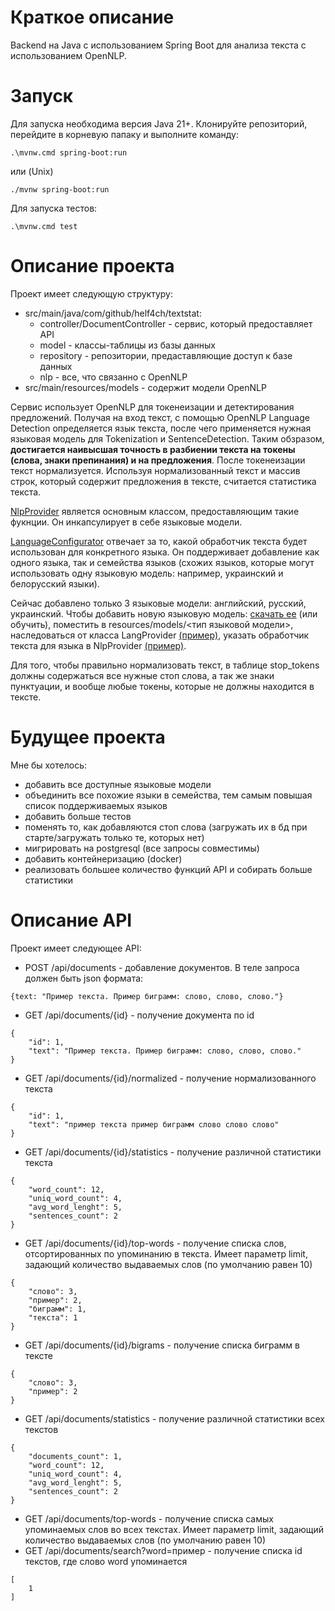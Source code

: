 # Краткое описание
Backend на Java с использованием Spring Boot для анализа текста с использованием OpenNLP.

# Запуск
Для запуска необходима версия Java 21+.
Клонируйте репозиторий, перейдите в корневую папаку и выполните команду:
```
.\mvnw.cmd spring-boot:run
```
или (Unix)
```
./mvnw spring-boot:run
```

Для запуска тестов:
```
.\mvnw.cmd test
```

# Описание проекта
Проект имеет следующую структуру:
- src/main/java/com/github/helf4ch/textstat:
  - controller/DocumentController - сервис, который предоставляет API
  - model - классы-таблицы из базы данных
  - repository - репозитории, предаставляющие доступ к базе данных
  - nlp - все, что связанно с OpenNLP
- src/main/resources/models - содержит модели OpenNLP

Сервис использует OpenNLP для токенеизации и детектирования предложений. Получая на вход текст, с помощью OpenNLP Language Detection определяется язык текста, после чего применяется нужная языковая модель для Tokenization и SentenceDetection. Таким обзразом, **достигается наивысшая точность в разбиении текста на токены (слова, знаки препинания) и на предложения**. После токенеизации текст нормализуется. Используя нормализованный текст и массив строк, который содержит предложения в тексте, считается статистика текста.

[NlpProvider](https://github.com/helf4ch/textstat/blob/master/src/main/java/com/github/helf4ch/textstat/nlp/NlpProvider.java) является основным классом, предоставляющим такие фукнции. Он инкапсулирует в себе языковые модели.

[LanguageConfigurator](https://github.com/helf4ch/textstat/blob/master/src/main/java/com/github/helf4ch/textstat/nlp/LanguageConfigurator.java) отвечает за то, какой обработчик текста будет использован для конкретного языка. Он поддерживает добавление как одного языка, так и семейства языков (схожих языков, которые могут использовать одну языковую модель: например, украинский и белорусский языки).

Сейчас добавлено только 3 языковые модели: английский, русский, украинский. Чтобы добавить новую языковую модель: [скачать ее](https://opennlp.apache.org/models.html) (или обучить), поместить в resources/models/<тип языковой модели>, наследоваться от класса LangProvider [(пример)](https://github.com/helf4ch/textstat/blob/master/src/main/java/com/github/helf4ch/textstat/nlp/models/lang/EngProvider.java), указать обработчик текста для языка в NlpProvider [(пример)](src/main/java/com/github/helf4ch/textstat/nlp/NlpProvider.java).

Для того, чтобы правильно нормализовать текст, в таблице stop_tokens должны содержаться все нужные стоп слова, а так же знаки пунктуации, и вообще любые токены, которые не должны находится в тексте.

# Будущее проекта
Мне бы хотелось:
- добавить все доступные языковые модели
- объединить все похожие языки в семейства, тем самым повышая список поддерживаемых языков
- добавить больше тестов
- поменять то, как добавляются стоп слова (загружать их в бд при старте/загружать только те, которых нет)
- мигрировать на postgresql (все запросы совместимы)
- добавить контейнеризацию (docker)
- реализовать большее количество функций API и собирать больше статистики

# Описание API
Проект имеет следующее API:
- POST /api/documents - добавление документов. В теле запроса должен быть json формата:
```
{text: "Пример текста. Пример биграмм: слово, слово, слово."}
```
- GET /api/documents/{id} - получение документа по id
```
{
    "id": 1,
    "text": "Пример текста. Пример биграмм: слово, слово, слово."
}
```
- GET /api/documents/{id}/normalized - получение нормализованного текста
```
{
    "id": 1,
    "text": "пример текста пример биграмм слово слово слово"
}
```
- GET /api/documents/{id}/statistics - получение различной статистики текста
```
{
    "word_count": 12,
    "uniq_word_count": 4,
    "avg_word_lenght": 5,
    "sentences_count": 2
}
```
- GET /api/documents/{id}/top-words - получение списка слов, отсортированных по упоминанию в текста. Имеет параметр limit, задающий количество выдаваемых слов (по умолчанию равен 10)
```
{
    "слово": 3,
    "пример": 2,
    "биграмм": 1,
    "текста": 1
}
```
- GET /api/documents/{id}/bigrams - получение списка биграмм в тексте
```
{
    "слово": 3,
    "пример": 2
}
```
- GET /api/documents/statistics - получение различной статистики всех текстов
```
{
    "documents_count": 1,
    "word_count": 12,
    "uniq_word_count": 4,
    "avg_word_lenght": 5,
    "sentences_count": 2
}
```
- GET /api/documents/top-words - получение списка самых упоминаемых слов во всех текстах. Имеет параметр limit, задающий количество выдаваемых слов (по умолчанию равен 10)
- GET /api/documents/search?word=пример - получение списка id текстов, где слово word упоминается
```
[
    1
]
```
